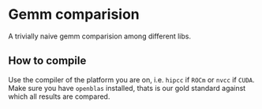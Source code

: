 # Gemm comparision

A trivially naive gemm comparision among different libs.

## How to compile

Use the compiler of the platform you are on, i.e. `hipcc` if `ROCm` or `nvcc` if `CUDA`.
Make sure you have `openblas` installed, thats is our gold standard against which all results are compared.
